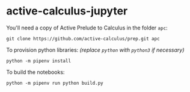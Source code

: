 # active-calculus-jupyter

You'll need a copy of Active Prelude to Calculus in the folder `apc`:

```
git clone https://github.com/active-calculus/prep.git apc
```

To provision python libraries: *(replace `python` with `python3` if necessary)*

```
python -m pipenv install
```

To build the notebooks:

```
python -m pipenv run python build.py
```